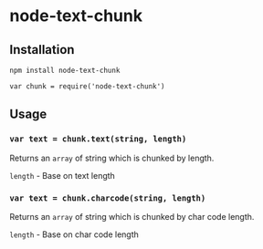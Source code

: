 # node-text-chunk

## Installation

```
npm install node-text-chunk
```

```
var chunk = require('node-text-chunk')
```

## Usage

### `var text = chunk.text(string, length)`

Returns an `array` of string which is chunked by length.

`length` - Base on text length

### `var text = chunk.charcode(string, length)`

Returns an `array` of string which is chunked by char code length.

`length` - Base on char code length